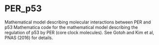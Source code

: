 # PER_p53
Mathematical model describing molecular interactions between PER and p53
Mathematica code for the mathematical model describing the regulation of p53 by PER (core clock molecules). See Gotoh and Kim et al, PNAS (2016) for details. 
